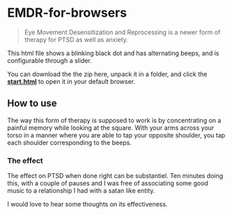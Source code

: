 # EMDR-for-browsers
> Eye Movement Desensitization and Reprocessing is a newer form of therapy for PTSD as well as anxiety. 

This html file shows a blinking black dot and has alternating beeps, and is configurable through a slider.

You can download the the zip here, unpack it in a folder, and click the [**start.html**](https://bkoos.github.io/EMDR-for-browsers/start.html) to open it in your default browser.

## How to use
The way this form of therapy is supposed to work is by concentrating on a painful memory while looking at the square. With your arms across your torso in a manner where you are able to tap your opposite shoulder, you tap each shoulder corresponding to the beeps.

### The effect
The effect on PTSD when done right can be substantiel. Ten minutes doing this, with a couple of pauses and I was free of associating some good music to a relationship I had with a satan like entity.

I would love to hear some thoughts on its effectiveness.